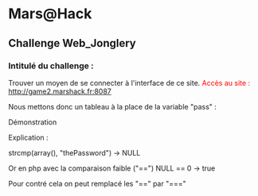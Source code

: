 # Mars@Hack

## Challenge Web_Jonglery


### Intitulé du challenge :
Trouver un moyen de se connecter à l'interface de ce site.
<FONT COLOR="#ff0000">Accès au site :<br>   <a href="http://game2.marshack.fr:8087" target="new">http://game2.marshack.fr:8087</a></FONT> <p>

Nous mettons donc un tableau à la place de la variable "pass" :

Démonstration

Explication :

strcmp(array(), "thePassword") -> NULL

Or en php avec la comparaison faible ("==") NULL == 0 -> true

Pour contré cela on peut remplacé les "==" par "==="
